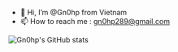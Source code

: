 - 👋 Hi, I’m @Gn0hp from Vietnam
- 📫 How to reach me : gn0hp289@gmail.com

![Gn0hp's GitHub stats](https://github-readme-stats.vercel.app/api/top-langs/?username=Gn0hp&layout=compact)

<!---
Gn0hp/Gn0hp is a ✨ special ✨ repository because its `README.md` (this file) appears on your GitHub profile.
You can click the Preview link to take a look at your changes.
--->

